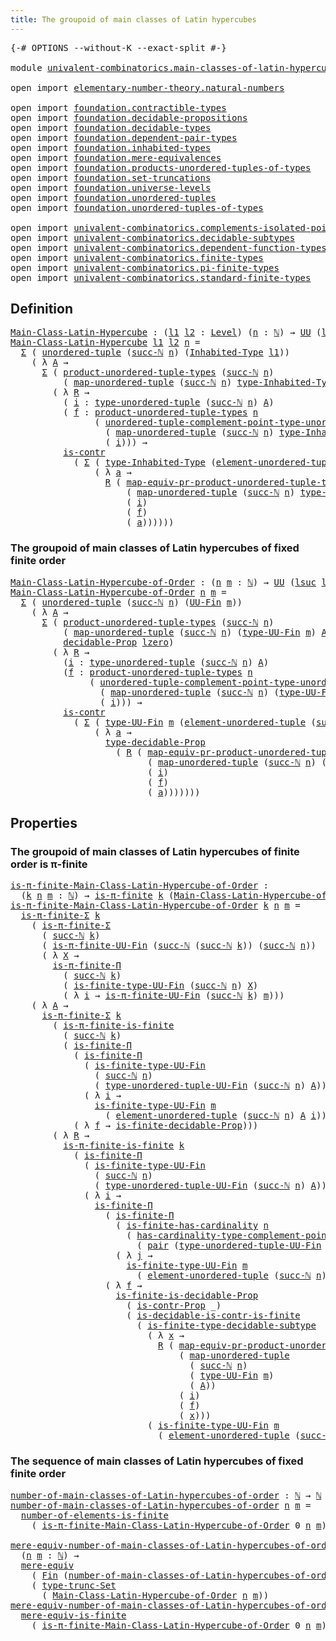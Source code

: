 ```yaml
---
title: The groupoid of main classes of Latin hypercubes
---
```


<pre class="Agda"><a id="74" class="Symbol">{-#</a> <a id="78" class="Keyword">OPTIONS</a> <a id="86" class="Pragma">--without-K</a> <a id="98" class="Pragma">--exact-split</a> <a id="112" class="Symbol">#-}</a>

<a id="117" class="Keyword">module</a> <a id="124" href="univalent-combinatorics.main-classes-of-latin-hypercubes.html" class="Module">univalent-combinatorics.main-classes-of-latin-hypercubes</a> <a id="181" class="Keyword">where</a>

<a id="188" class="Keyword">open</a> <a id="193" class="Keyword">import</a> <a id="200" href="elementary-number-theory.natural-numbers.html" class="Module">elementary-number-theory.natural-numbers</a>

<a id="242" class="Keyword">open</a> <a id="247" class="Keyword">import</a> <a id="254" href="foundation.contractible-types.html" class="Module">foundation.contractible-types</a>
<a id="284" class="Keyword">open</a> <a id="289" class="Keyword">import</a> <a id="296" href="foundation.decidable-propositions.html" class="Module">foundation.decidable-propositions</a>
<a id="330" class="Keyword">open</a> <a id="335" class="Keyword">import</a> <a id="342" href="foundation.decidable-types.html" class="Module">foundation.decidable-types</a>
<a id="369" class="Keyword">open</a> <a id="374" class="Keyword">import</a> <a id="381" href="foundation.dependent-pair-types.html" class="Module">foundation.dependent-pair-types</a>
<a id="413" class="Keyword">open</a> <a id="418" class="Keyword">import</a> <a id="425" href="foundation.inhabited-types.html" class="Module">foundation.inhabited-types</a>
<a id="452" class="Keyword">open</a> <a id="457" class="Keyword">import</a> <a id="464" href="foundation.mere-equivalences.html" class="Module">foundation.mere-equivalences</a>
<a id="493" class="Keyword">open</a> <a id="498" class="Keyword">import</a> <a id="505" href="foundation.products-unordered-tuples-of-types.html" class="Module">foundation.products-unordered-tuples-of-types</a>
<a id="551" class="Keyword">open</a> <a id="556" class="Keyword">import</a> <a id="563" href="foundation.set-truncations.html" class="Module">foundation.set-truncations</a>
<a id="590" class="Keyword">open</a> <a id="595" class="Keyword">import</a> <a id="602" href="foundation.universe-levels.html" class="Module">foundation.universe-levels</a>
<a id="629" class="Keyword">open</a> <a id="634" class="Keyword">import</a> <a id="641" href="foundation.unordered-tuples.html" class="Module">foundation.unordered-tuples</a>
<a id="669" class="Keyword">open</a> <a id="674" class="Keyword">import</a> <a id="681" href="foundation.unordered-tuples-of-types.html" class="Module">foundation.unordered-tuples-of-types</a>

<a id="719" class="Keyword">open</a> <a id="724" class="Keyword">import</a> <a id="731" href="univalent-combinatorics.complements-isolated-points.html" class="Module">univalent-combinatorics.complements-isolated-points</a>
<a id="783" class="Keyword">open</a> <a id="788" class="Keyword">import</a> <a id="795" href="univalent-combinatorics.decidable-subtypes.html" class="Module">univalent-combinatorics.decidable-subtypes</a>
<a id="838" class="Keyword">open</a> <a id="843" class="Keyword">import</a> <a id="850" href="univalent-combinatorics.dependent-function-types.html" class="Module">univalent-combinatorics.dependent-function-types</a>
<a id="899" class="Keyword">open</a> <a id="904" class="Keyword">import</a> <a id="911" href="univalent-combinatorics.finite-types.html" class="Module">univalent-combinatorics.finite-types</a>
<a id="948" class="Keyword">open</a> <a id="953" class="Keyword">import</a> <a id="960" href="univalent-combinatorics.pi-finite-types.html" class="Module">univalent-combinatorics.pi-finite-types</a>
<a id="1000" class="Keyword">open</a> <a id="1005" class="Keyword">import</a> <a id="1012" href="univalent-combinatorics.standard-finite-types.html" class="Module">univalent-combinatorics.standard-finite-types</a>
</pre>
## Definition

<pre class="Agda"><a id="Main-Class-Latin-Hypercube"></a><a id="1086" href="univalent-combinatorics.main-classes-of-latin-hypercubes.html#1086" class="Function">Main-Class-Latin-Hypercube</a> <a id="1113" class="Symbol">:</a> <a id="1115" class="Symbol">(</a><a id="1116" href="univalent-combinatorics.main-classes-of-latin-hypercubes.html#1116" class="Bound">l1</a> <a id="1119" href="univalent-combinatorics.main-classes-of-latin-hypercubes.html#1119" class="Bound">l2</a> <a id="1122" class="Symbol">:</a> <a id="1124" href="Agda.Primitive.html#597" class="Postulate">Level</a><a id="1129" class="Symbol">)</a> <a id="1131" class="Symbol">(</a><a id="1132" href="univalent-combinatorics.main-classes-of-latin-hypercubes.html#1132" class="Bound">n</a> <a id="1134" class="Symbol">:</a> <a id="1136" href="elementary-number-theory.natural-numbers.html#1530" class="Datatype">ℕ</a><a id="1137" class="Symbol">)</a> <a id="1139" class="Symbol">→</a> <a id="1141" href="foundation-core.universe-levels.html#235" class="Primitive">UU</a> <a id="1144" class="Symbol">(</a><a id="1145" href="Agda.Primitive.html#780" class="Primitive">lsuc</a> <a id="1150" href="univalent-combinatorics.main-classes-of-latin-hypercubes.html#1116" class="Bound">l1</a> <a id="1153" href="Agda.Primitive.html#810" class="Primitive Operator">⊔</a> <a id="1155" href="Agda.Primitive.html#780" class="Primitive">lsuc</a> <a id="1160" href="univalent-combinatorics.main-classes-of-latin-hypercubes.html#1119" class="Bound">l2</a><a id="1162" class="Symbol">)</a>
<a id="1164" href="univalent-combinatorics.main-classes-of-latin-hypercubes.html#1086" class="Function">Main-Class-Latin-Hypercube</a> <a id="1191" href="univalent-combinatorics.main-classes-of-latin-hypercubes.html#1191" class="Bound">l1</a> <a id="1194" href="univalent-combinatorics.main-classes-of-latin-hypercubes.html#1194" class="Bound">l2</a> <a id="1197" href="univalent-combinatorics.main-classes-of-latin-hypercubes.html#1197" class="Bound">n</a> <a id="1199" class="Symbol">=</a>
  <a id="1203" href="foundation-core.dependent-pair-types.html#515" class="Record">Σ</a> <a id="1205" class="Symbol">(</a> <a id="1207" href="foundation.unordered-tuples.html#1180" class="Function">unordered-tuple</a> <a id="1223" class="Symbol">(</a><a id="1224" href="elementary-number-theory.natural-numbers.html#1564" class="InductiveConstructor">succ-ℕ</a> <a id="1231" href="univalent-combinatorics.main-classes-of-latin-hypercubes.html#1197" class="Bound">n</a><a id="1232" class="Symbol">)</a> <a id="1234" class="Symbol">(</a><a id="1235" href="foundation.inhabited-types.html#593" class="Function">Inhabited-Type</a> <a id="1250" href="univalent-combinatorics.main-classes-of-latin-hypercubes.html#1191" class="Bound">l1</a><a id="1252" class="Symbol">))</a>
    <a id="1259" class="Symbol">(</a> <a id="1261" class="Symbol">λ</a> <a id="1263" href="univalent-combinatorics.main-classes-of-latin-hypercubes.html#1263" class="Bound">A</a> <a id="1265" class="Symbol">→</a>
      <a id="1273" href="foundation-core.dependent-pair-types.html#515" class="Record">Σ</a> <a id="1275" class="Symbol">(</a> <a id="1277" href="foundation.products-unordered-tuples-of-types.html#1258" class="Function">product-unordered-tuple-types</a> <a id="1307" class="Symbol">(</a><a id="1308" href="elementary-number-theory.natural-numbers.html#1564" class="InductiveConstructor">succ-ℕ</a> <a id="1315" href="univalent-combinatorics.main-classes-of-latin-hypercubes.html#1197" class="Bound">n</a><a id="1316" class="Symbol">)</a>
          <a id="1328" class="Symbol">(</a> <a id="1330" href="foundation.unordered-tuples.html#5819" class="Function">map-unordered-tuple</a> <a id="1350" class="Symbol">(</a><a id="1351" href="elementary-number-theory.natural-numbers.html#1564" class="InductiveConstructor">succ-ℕ</a> <a id="1358" href="univalent-combinatorics.main-classes-of-latin-hypercubes.html#1197" class="Bound">n</a><a id="1359" class="Symbol">)</a> <a id="1361" href="foundation.inhabited-types.html#735" class="Function">type-Inhabited-Type</a> <a id="1381" href="univalent-combinatorics.main-classes-of-latin-hypercubes.html#1263" class="Bound">A</a><a id="1382" class="Symbol">)</a> <a id="1384" class="Symbol">→</a> <a id="1386" href="foundation-core.universe-levels.html#235" class="Primitive">UU</a> <a id="1389" href="univalent-combinatorics.main-classes-of-latin-hypercubes.html#1194" class="Bound">l2</a><a id="1391" class="Symbol">)</a>
        <a id="1401" class="Symbol">(</a> <a id="1403" class="Symbol">λ</a> <a id="1405" href="univalent-combinatorics.main-classes-of-latin-hypercubes.html#1405" class="Bound">R</a> <a id="1407" class="Symbol">→</a>
          <a id="1419" class="Symbol">(</a> <a id="1421" href="univalent-combinatorics.main-classes-of-latin-hypercubes.html#1421" class="Bound">i</a> <a id="1423" class="Symbol">:</a> <a id="1425" href="foundation.unordered-tuples.html#1476" class="Function">type-unordered-tuple</a> <a id="1446" class="Symbol">(</a><a id="1447" href="elementary-number-theory.natural-numbers.html#1564" class="InductiveConstructor">succ-ℕ</a> <a id="1454" href="univalent-combinatorics.main-classes-of-latin-hypercubes.html#1197" class="Bound">n</a><a id="1455" class="Symbol">)</a> <a id="1457" href="univalent-combinatorics.main-classes-of-latin-hypercubes.html#1263" class="Bound">A</a><a id="1458" class="Symbol">)</a>
          <a id="1470" class="Symbol">(</a> <a id="1472" href="univalent-combinatorics.main-classes-of-latin-hypercubes.html#1472" class="Bound">f</a> <a id="1474" class="Symbol">:</a> <a id="1476" href="foundation.products-unordered-tuples-of-types.html#1258" class="Function">product-unordered-tuple-types</a> <a id="1506" href="univalent-combinatorics.main-classes-of-latin-hypercubes.html#1197" class="Bound">n</a>
                <a id="1524" class="Symbol">(</a> <a id="1526" href="foundation.unordered-tuples.html#3055" class="Function">unordered-tuple-complement-point-type-unordered-tuple</a> <a id="1580" href="univalent-combinatorics.main-classes-of-latin-hypercubes.html#1197" class="Bound">n</a>
                  <a id="1600" class="Symbol">(</a> <a id="1602" href="foundation.unordered-tuples.html#5819" class="Function">map-unordered-tuple</a> <a id="1622" class="Symbol">(</a><a id="1623" href="elementary-number-theory.natural-numbers.html#1564" class="InductiveConstructor">succ-ℕ</a> <a id="1630" href="univalent-combinatorics.main-classes-of-latin-hypercubes.html#1197" class="Bound">n</a><a id="1631" class="Symbol">)</a> <a id="1633" href="foundation.inhabited-types.html#735" class="Function">type-Inhabited-Type</a> <a id="1653" href="univalent-combinatorics.main-classes-of-latin-hypercubes.html#1263" class="Bound">A</a><a id="1654" class="Symbol">)</a>
                  <a id="1674" class="Symbol">(</a> <a id="1676" href="univalent-combinatorics.main-classes-of-latin-hypercubes.html#1421" class="Bound">i</a><a id="1677" class="Symbol">)))</a> <a id="1681" class="Symbol">→</a>
          <a id="1693" href="foundation-core.contractible-types.html#1006" class="Function">is-contr</a>
            <a id="1714" class="Symbol">(</a> <a id="1716" href="foundation-core.dependent-pair-types.html#515" class="Record">Σ</a> <a id="1718" class="Symbol">(</a> <a id="1720" href="foundation.inhabited-types.html#735" class="Function">type-Inhabited-Type</a> <a id="1740" class="Symbol">(</a><a id="1741" href="foundation.unordered-tuples.html#2160" class="Function">element-unordered-tuple</a> <a id="1765" class="Symbol">(</a><a id="1766" href="elementary-number-theory.natural-numbers.html#1564" class="InductiveConstructor">succ-ℕ</a> <a id="1773" href="univalent-combinatorics.main-classes-of-latin-hypercubes.html#1197" class="Bound">n</a><a id="1774" class="Symbol">)</a> <a id="1776" href="univalent-combinatorics.main-classes-of-latin-hypercubes.html#1263" class="Bound">A</a> <a id="1778" href="univalent-combinatorics.main-classes-of-latin-hypercubes.html#1421" class="Bound">i</a><a id="1779" class="Symbol">))</a>
                <a id="1798" class="Symbol">(</a> <a id="1800" class="Symbol">λ</a> <a id="1802" href="univalent-combinatorics.main-classes-of-latin-hypercubes.html#1802" class="Bound">a</a> <a id="1804" class="Symbol">→</a>
                  <a id="1824" href="univalent-combinatorics.main-classes-of-latin-hypercubes.html#1405" class="Bound">R</a> <a id="1826" class="Symbol">(</a> <a id="1828" href="foundation.products-unordered-tuples-of-types.html#2528" class="Function">map-equiv-pr-product-unordered-tuple-types</a> <a id="1871" href="univalent-combinatorics.main-classes-of-latin-hypercubes.html#1197" class="Bound">n</a>
                      <a id="1895" class="Symbol">(</a> <a id="1897" href="foundation.unordered-tuples.html#5819" class="Function">map-unordered-tuple</a> <a id="1917" class="Symbol">(</a><a id="1918" href="elementary-number-theory.natural-numbers.html#1564" class="InductiveConstructor">succ-ℕ</a> <a id="1925" href="univalent-combinatorics.main-classes-of-latin-hypercubes.html#1197" class="Bound">n</a><a id="1926" class="Symbol">)</a> <a id="1928" href="foundation.inhabited-types.html#735" class="Function">type-Inhabited-Type</a> <a id="1948" href="univalent-combinatorics.main-classes-of-latin-hypercubes.html#1263" class="Bound">A</a><a id="1949" class="Symbol">)</a>
                      <a id="1973" class="Symbol">(</a> <a id="1975" href="univalent-combinatorics.main-classes-of-latin-hypercubes.html#1421" class="Bound">i</a><a id="1976" class="Symbol">)</a>
                      <a id="2000" class="Symbol">(</a> <a id="2002" href="univalent-combinatorics.main-classes-of-latin-hypercubes.html#1472" class="Bound">f</a><a id="2003" class="Symbol">)</a>
                      <a id="2027" class="Symbol">(</a> <a id="2029" href="univalent-combinatorics.main-classes-of-latin-hypercubes.html#1802" class="Bound">a</a><a id="2030" class="Symbol">))))))</a>
</pre>
### The groupoid of main classes of Latin hypercubes of fixed finite order

<pre class="Agda"><a id="Main-Class-Latin-Hypercube-of-Order"></a><a id="2126" href="univalent-combinatorics.main-classes-of-latin-hypercubes.html#2126" class="Function">Main-Class-Latin-Hypercube-of-Order</a> <a id="2162" class="Symbol">:</a> <a id="2164" class="Symbol">(</a><a id="2165" href="univalent-combinatorics.main-classes-of-latin-hypercubes.html#2165" class="Bound">n</a> <a id="2167" href="univalent-combinatorics.main-classes-of-latin-hypercubes.html#2167" class="Bound">m</a> <a id="2169" class="Symbol">:</a> <a id="2171" href="elementary-number-theory.natural-numbers.html#1530" class="Datatype">ℕ</a><a id="2172" class="Symbol">)</a> <a id="2174" class="Symbol">→</a> <a id="2176" href="foundation-core.universe-levels.html#235" class="Primitive">UU</a> <a id="2179" class="Symbol">(</a><a id="2180" href="Agda.Primitive.html#780" class="Primitive">lsuc</a> <a id="2185" href="Agda.Primitive.html#764" class="Primitive">lzero</a><a id="2190" class="Symbol">)</a>
<a id="2192" href="univalent-combinatorics.main-classes-of-latin-hypercubes.html#2126" class="Function">Main-Class-Latin-Hypercube-of-Order</a> <a id="2228" href="univalent-combinatorics.main-classes-of-latin-hypercubes.html#2228" class="Bound">n</a> <a id="2230" href="univalent-combinatorics.main-classes-of-latin-hypercubes.html#2230" class="Bound">m</a> <a id="2232" class="Symbol">=</a>
  <a id="2236" href="foundation-core.dependent-pair-types.html#515" class="Record">Σ</a> <a id="2238" class="Symbol">(</a> <a id="2240" href="foundation.unordered-tuples.html#1180" class="Function">unordered-tuple</a> <a id="2256" class="Symbol">(</a><a id="2257" href="elementary-number-theory.natural-numbers.html#1564" class="InductiveConstructor">succ-ℕ</a> <a id="2264" href="univalent-combinatorics.main-classes-of-latin-hypercubes.html#2228" class="Bound">n</a><a id="2265" class="Symbol">)</a> <a id="2267" class="Symbol">(</a><a id="2268" href="univalent-combinatorics.finite-types.html#5852" class="Function">UU-Fin</a> <a id="2275" href="univalent-combinatorics.main-classes-of-latin-hypercubes.html#2230" class="Bound">m</a><a id="2276" class="Symbol">))</a>
    <a id="2283" class="Symbol">(</a> <a id="2285" class="Symbol">λ</a> <a id="2287" href="univalent-combinatorics.main-classes-of-latin-hypercubes.html#2287" class="Bound">A</a> <a id="2289" class="Symbol">→</a>
      <a id="2297" href="foundation-core.dependent-pair-types.html#515" class="Record">Σ</a> <a id="2299" class="Symbol">(</a> <a id="2301" href="foundation.products-unordered-tuples-of-types.html#1258" class="Function">product-unordered-tuple-types</a> <a id="2331" class="Symbol">(</a><a id="2332" href="elementary-number-theory.natural-numbers.html#1564" class="InductiveConstructor">succ-ℕ</a> <a id="2339" href="univalent-combinatorics.main-classes-of-latin-hypercubes.html#2228" class="Bound">n</a><a id="2340" class="Symbol">)</a>
          <a id="2352" class="Symbol">(</a> <a id="2354" href="foundation.unordered-tuples.html#5819" class="Function">map-unordered-tuple</a> <a id="2374" class="Symbol">(</a><a id="2375" href="elementary-number-theory.natural-numbers.html#1564" class="InductiveConstructor">succ-ℕ</a> <a id="2382" href="univalent-combinatorics.main-classes-of-latin-hypercubes.html#2228" class="Bound">n</a><a id="2383" class="Symbol">)</a> <a id="2385" class="Symbol">(</a><a id="2386" href="univalent-combinatorics.finite-types.html#5914" class="Function">type-UU-Fin</a> <a id="2398" href="univalent-combinatorics.main-classes-of-latin-hypercubes.html#2230" class="Bound">m</a><a id="2399" class="Symbol">)</a> <a id="2401" href="univalent-combinatorics.main-classes-of-latin-hypercubes.html#2287" class="Bound">A</a><a id="2402" class="Symbol">)</a> <a id="2404" class="Symbol">→</a>
          <a id="2416" href="foundation-core.decidable-propositions.html#646" class="Function">decidable-Prop</a> <a id="2431" href="Agda.Primitive.html#764" class="Primitive">lzero</a><a id="2436" class="Symbol">)</a>
        <a id="2446" class="Symbol">(</a> <a id="2448" class="Symbol">λ</a> <a id="2450" href="univalent-combinatorics.main-classes-of-latin-hypercubes.html#2450" class="Bound">R</a> <a id="2452" class="Symbol">→</a>
          <a id="2464" class="Symbol">(</a><a id="2465" href="univalent-combinatorics.main-classes-of-latin-hypercubes.html#2465" class="Bound">i</a> <a id="2467" class="Symbol">:</a> <a id="2469" href="foundation.unordered-tuples.html#1476" class="Function">type-unordered-tuple</a> <a id="2490" class="Symbol">(</a><a id="2491" href="elementary-number-theory.natural-numbers.html#1564" class="InductiveConstructor">succ-ℕ</a> <a id="2498" href="univalent-combinatorics.main-classes-of-latin-hypercubes.html#2228" class="Bound">n</a><a id="2499" class="Symbol">)</a> <a id="2501" href="univalent-combinatorics.main-classes-of-latin-hypercubes.html#2287" class="Bound">A</a><a id="2502" class="Symbol">)</a>
          <a id="2514" class="Symbol">(</a><a id="2515" href="univalent-combinatorics.main-classes-of-latin-hypercubes.html#2515" class="Bound">f</a> <a id="2517" class="Symbol">:</a> <a id="2519" href="foundation.products-unordered-tuples-of-types.html#1258" class="Function">product-unordered-tuple-types</a> <a id="2549" href="univalent-combinatorics.main-classes-of-latin-hypercubes.html#2228" class="Bound">n</a>
               <a id="2566" class="Symbol">(</a> <a id="2568" href="foundation.unordered-tuples.html#3055" class="Function">unordered-tuple-complement-point-type-unordered-tuple</a> <a id="2622" href="univalent-combinatorics.main-classes-of-latin-hypercubes.html#2228" class="Bound">n</a>
                 <a id="2641" class="Symbol">(</a> <a id="2643" href="foundation.unordered-tuples.html#5819" class="Function">map-unordered-tuple</a> <a id="2663" class="Symbol">(</a><a id="2664" href="elementary-number-theory.natural-numbers.html#1564" class="InductiveConstructor">succ-ℕ</a> <a id="2671" href="univalent-combinatorics.main-classes-of-latin-hypercubes.html#2228" class="Bound">n</a><a id="2672" class="Symbol">)</a> <a id="2674" class="Symbol">(</a><a id="2675" href="univalent-combinatorics.finite-types.html#5914" class="Function">type-UU-Fin</a> <a id="2687" href="univalent-combinatorics.main-classes-of-latin-hypercubes.html#2230" class="Bound">m</a><a id="2688" class="Symbol">)</a> <a id="2690" href="univalent-combinatorics.main-classes-of-latin-hypercubes.html#2287" class="Bound">A</a><a id="2691" class="Symbol">)</a>
                 <a id="2710" class="Symbol">(</a> <a id="2712" href="univalent-combinatorics.main-classes-of-latin-hypercubes.html#2465" class="Bound">i</a><a id="2713" class="Symbol">)))</a> <a id="2717" class="Symbol">→</a>
          <a id="2729" href="foundation-core.contractible-types.html#1006" class="Function">is-contr</a>
            <a id="2750" class="Symbol">(</a> <a id="2752" href="foundation-core.dependent-pair-types.html#515" class="Record">Σ</a> <a id="2754" class="Symbol">(</a> <a id="2756" href="univalent-combinatorics.finite-types.html#5914" class="Function">type-UU-Fin</a> <a id="2768" href="univalent-combinatorics.main-classes-of-latin-hypercubes.html#2230" class="Bound">m</a> <a id="2770" class="Symbol">(</a><a id="2771" href="foundation.unordered-tuples.html#2160" class="Function">element-unordered-tuple</a> <a id="2795" class="Symbol">(</a><a id="2796" href="elementary-number-theory.natural-numbers.html#1564" class="InductiveConstructor">succ-ℕ</a> <a id="2803" href="univalent-combinatorics.main-classes-of-latin-hypercubes.html#2228" class="Bound">n</a><a id="2804" class="Symbol">)</a> <a id="2806" href="univalent-combinatorics.main-classes-of-latin-hypercubes.html#2287" class="Bound">A</a> <a id="2808" href="univalent-combinatorics.main-classes-of-latin-hypercubes.html#2465" class="Bound">i</a><a id="2809" class="Symbol">))</a>
                <a id="2828" class="Symbol">(</a> <a id="2830" class="Symbol">λ</a> <a id="2832" href="univalent-combinatorics.main-classes-of-latin-hypercubes.html#2832" class="Bound">a</a> <a id="2834" class="Symbol">→</a>
                  <a id="2854" href="foundation-core.decidable-propositions.html#872" class="Function">type-decidable-Prop</a>
                    <a id="2894" class="Symbol">(</a> <a id="2896" href="univalent-combinatorics.main-classes-of-latin-hypercubes.html#2450" class="Bound">R</a> <a id="2898" class="Symbol">(</a> <a id="2900" href="foundation.products-unordered-tuples-of-types.html#2528" class="Function">map-equiv-pr-product-unordered-tuple-types</a> <a id="2943" href="univalent-combinatorics.main-classes-of-latin-hypercubes.html#2228" class="Bound">n</a>
                          <a id="2971" class="Symbol">(</a> <a id="2973" href="foundation.unordered-tuples.html#5819" class="Function">map-unordered-tuple</a> <a id="2993" class="Symbol">(</a><a id="2994" href="elementary-number-theory.natural-numbers.html#1564" class="InductiveConstructor">succ-ℕ</a> <a id="3001" href="univalent-combinatorics.main-classes-of-latin-hypercubes.html#2228" class="Bound">n</a><a id="3002" class="Symbol">)</a> <a id="3004" class="Symbol">(</a><a id="3005" href="univalent-combinatorics.finite-types.html#5914" class="Function">type-UU-Fin</a> <a id="3017" href="univalent-combinatorics.main-classes-of-latin-hypercubes.html#2230" class="Bound">m</a><a id="3018" class="Symbol">)</a> <a id="3020" href="univalent-combinatorics.main-classes-of-latin-hypercubes.html#2287" class="Bound">A</a><a id="3021" class="Symbol">)</a>
                          <a id="3049" class="Symbol">(</a> <a id="3051" href="univalent-combinatorics.main-classes-of-latin-hypercubes.html#2465" class="Bound">i</a><a id="3052" class="Symbol">)</a>
                          <a id="3080" class="Symbol">(</a> <a id="3082" href="univalent-combinatorics.main-classes-of-latin-hypercubes.html#2515" class="Bound">f</a><a id="3083" class="Symbol">)</a>
                          <a id="3111" class="Symbol">(</a> <a id="3113" href="univalent-combinatorics.main-classes-of-latin-hypercubes.html#2832" class="Bound">a</a><a id="3114" class="Symbol">)))))))</a>
</pre>
## Properties

### The groupoid of main classes of Latin hypercubes of finite order is π-finite

<pre class="Agda"><a id="is-π-finite-Main-Class-Latin-Hypercube-of-Order"></a><a id="3232" href="univalent-combinatorics.main-classes-of-latin-hypercubes.html#3232" class="Function">is-π-finite-Main-Class-Latin-Hypercube-of-Order</a> <a id="3280" class="Symbol">:</a>
  <a id="3284" class="Symbol">(</a><a id="3285" href="univalent-combinatorics.main-classes-of-latin-hypercubes.html#3285" class="Bound">k</a> <a id="3287" href="univalent-combinatorics.main-classes-of-latin-hypercubes.html#3287" class="Bound">n</a> <a id="3289" href="univalent-combinatorics.main-classes-of-latin-hypercubes.html#3289" class="Bound">m</a> <a id="3291" class="Symbol">:</a> <a id="3293" href="elementary-number-theory.natural-numbers.html#1530" class="Datatype">ℕ</a><a id="3294" class="Symbol">)</a> <a id="3296" class="Symbol">→</a> <a id="3298" href="univalent-combinatorics.pi-finite-types.html#8794" class="Function">is-π-finite</a> <a id="3310" href="univalent-combinatorics.main-classes-of-latin-hypercubes.html#3285" class="Bound">k</a> <a id="3312" class="Symbol">(</a><a id="3313" href="univalent-combinatorics.main-classes-of-latin-hypercubes.html#2126" class="Function">Main-Class-Latin-Hypercube-of-Order</a> <a id="3349" href="univalent-combinatorics.main-classes-of-latin-hypercubes.html#3287" class="Bound">n</a> <a id="3351" href="univalent-combinatorics.main-classes-of-latin-hypercubes.html#3289" class="Bound">m</a><a id="3352" class="Symbol">)</a>
<a id="3354" href="univalent-combinatorics.main-classes-of-latin-hypercubes.html#3232" class="Function">is-π-finite-Main-Class-Latin-Hypercube-of-Order</a> <a id="3402" href="univalent-combinatorics.main-classes-of-latin-hypercubes.html#3402" class="Bound">k</a> <a id="3404" href="univalent-combinatorics.main-classes-of-latin-hypercubes.html#3404" class="Bound">n</a> <a id="3406" href="univalent-combinatorics.main-classes-of-latin-hypercubes.html#3406" class="Bound">m</a> <a id="3408" class="Symbol">=</a>
  <a id="3412" href="univalent-combinatorics.pi-finite-types.html#34761" class="Function">is-π-finite-Σ</a> <a id="3426" href="univalent-combinatorics.main-classes-of-latin-hypercubes.html#3402" class="Bound">k</a>
    <a id="3432" class="Symbol">(</a> <a id="3434" href="univalent-combinatorics.pi-finite-types.html#34761" class="Function">is-π-finite-Σ</a>
      <a id="3454" class="Symbol">(</a> <a id="3456" href="elementary-number-theory.natural-numbers.html#1564" class="InductiveConstructor">succ-ℕ</a> <a id="3463" href="univalent-combinatorics.main-classes-of-latin-hypercubes.html#3402" class="Bound">k</a><a id="3464" class="Symbol">)</a>
      <a id="3472" class="Symbol">(</a> <a id="3474" href="univalent-combinatorics.pi-finite-types.html#15347" class="Function">is-π-finite-UU-Fin</a> <a id="3493" class="Symbol">(</a><a id="3494" href="elementary-number-theory.natural-numbers.html#1564" class="InductiveConstructor">succ-ℕ</a> <a id="3501" class="Symbol">(</a><a id="3502" href="elementary-number-theory.natural-numbers.html#1564" class="InductiveConstructor">succ-ℕ</a> <a id="3509" href="univalent-combinatorics.main-classes-of-latin-hypercubes.html#3402" class="Bound">k</a><a id="3510" class="Symbol">))</a> <a id="3513" class="Symbol">(</a><a id="3514" href="elementary-number-theory.natural-numbers.html#1564" class="InductiveConstructor">succ-ℕ</a> <a id="3521" href="univalent-combinatorics.main-classes-of-latin-hypercubes.html#3404" class="Bound">n</a><a id="3522" class="Symbol">))</a>
      <a id="3531" class="Symbol">(</a> <a id="3533" class="Symbol">λ</a> <a id="3535" href="univalent-combinatorics.main-classes-of-latin-hypercubes.html#3535" class="Bound">X</a> <a id="3537" class="Symbol">→</a>
        <a id="3547" href="univalent-combinatorics.pi-finite-types.html#20402" class="Function">is-π-finite-Π</a>
          <a id="3571" class="Symbol">(</a> <a id="3573" href="elementary-number-theory.natural-numbers.html#1564" class="InductiveConstructor">succ-ℕ</a> <a id="3580" href="univalent-combinatorics.main-classes-of-latin-hypercubes.html#3402" class="Bound">k</a><a id="3581" class="Symbol">)</a>
          <a id="3593" class="Symbol">(</a> <a id="3595" href="univalent-combinatorics.finite-types.html#10450" class="Function">is-finite-type-UU-Fin</a> <a id="3617" class="Symbol">(</a><a id="3618" href="elementary-number-theory.natural-numbers.html#1564" class="InductiveConstructor">succ-ℕ</a> <a id="3625" href="univalent-combinatorics.main-classes-of-latin-hypercubes.html#3404" class="Bound">n</a><a id="3626" class="Symbol">)</a> <a id="3628" href="univalent-combinatorics.main-classes-of-latin-hypercubes.html#3535" class="Bound">X</a><a id="3629" class="Symbol">)</a>
          <a id="3641" class="Symbol">(</a> <a id="3643" class="Symbol">λ</a> <a id="3645" href="univalent-combinatorics.main-classes-of-latin-hypercubes.html#3645" class="Bound">i</a> <a id="3647" class="Symbol">→</a> <a id="3649" href="univalent-combinatorics.pi-finite-types.html#15347" class="Function">is-π-finite-UU-Fin</a> <a id="3668" class="Symbol">(</a><a id="3669" href="elementary-number-theory.natural-numbers.html#1564" class="InductiveConstructor">succ-ℕ</a> <a id="3676" href="univalent-combinatorics.main-classes-of-latin-hypercubes.html#3402" class="Bound">k</a><a id="3677" class="Symbol">)</a> <a id="3679" href="univalent-combinatorics.main-classes-of-latin-hypercubes.html#3406" class="Bound">m</a><a id="3680" class="Symbol">)))</a>
    <a id="3688" class="Symbol">(</a> <a id="3690" class="Symbol">λ</a> <a id="3692" href="univalent-combinatorics.main-classes-of-latin-hypercubes.html#3692" class="Bound">A</a> <a id="3694" class="Symbol">→</a>
      <a id="3702" href="univalent-combinatorics.pi-finite-types.html#34761" class="Function">is-π-finite-Σ</a> <a id="3716" href="univalent-combinatorics.main-classes-of-latin-hypercubes.html#3402" class="Bound">k</a>
        <a id="3726" class="Symbol">(</a> <a id="3728" href="univalent-combinatorics.pi-finite-types.html#14779" class="Function">is-π-finite-is-finite</a>
          <a id="3760" class="Symbol">(</a> <a id="3762" href="elementary-number-theory.natural-numbers.html#1564" class="InductiveConstructor">succ-ℕ</a> <a id="3769" href="univalent-combinatorics.main-classes-of-latin-hypercubes.html#3402" class="Bound">k</a><a id="3770" class="Symbol">)</a>
          <a id="3782" class="Symbol">(</a> <a id="3784" href="univalent-combinatorics.dependent-function-types.html#2753" class="Function">is-finite-Π</a>
            <a id="3808" class="Symbol">(</a> <a id="3810" href="univalent-combinatorics.dependent-function-types.html#2753" class="Function">is-finite-Π</a>
              <a id="3836" class="Symbol">(</a> <a id="3838" href="univalent-combinatorics.finite-types.html#10450" class="Function">is-finite-type-UU-Fin</a>
                <a id="3876" class="Symbol">(</a> <a id="3878" href="elementary-number-theory.natural-numbers.html#1564" class="InductiveConstructor">succ-ℕ</a> <a id="3885" href="univalent-combinatorics.main-classes-of-latin-hypercubes.html#3404" class="Bound">n</a><a id="3886" class="Symbol">)</a>
                <a id="3904" class="Symbol">(</a> <a id="3906" href="foundation.unordered-tuples.html#1396" class="Function">type-unordered-tuple-UU-Fin</a> <a id="3934" class="Symbol">(</a><a id="3935" href="elementary-number-theory.natural-numbers.html#1564" class="InductiveConstructor">succ-ℕ</a> <a id="3942" href="univalent-combinatorics.main-classes-of-latin-hypercubes.html#3404" class="Bound">n</a><a id="3943" class="Symbol">)</a> <a id="3945" href="univalent-combinatorics.main-classes-of-latin-hypercubes.html#3692" class="Bound">A</a><a id="3946" class="Symbol">))</a>
              <a id="3963" class="Symbol">(</a> <a id="3965" class="Symbol">λ</a> <a id="3967" href="univalent-combinatorics.main-classes-of-latin-hypercubes.html#3967" class="Bound">i</a> <a id="3969" class="Symbol">→</a>
                <a id="3987" href="univalent-combinatorics.finite-types.html#10450" class="Function">is-finite-type-UU-Fin</a> <a id="4009" href="univalent-combinatorics.main-classes-of-latin-hypercubes.html#3406" class="Bound">m</a>
                  <a id="4029" class="Symbol">(</a> <a id="4031" href="foundation.unordered-tuples.html#2160" class="Function">element-unordered-tuple</a> <a id="4055" class="Symbol">(</a><a id="4056" href="elementary-number-theory.natural-numbers.html#1564" class="InductiveConstructor">succ-ℕ</a> <a id="4063" href="univalent-combinatorics.main-classes-of-latin-hypercubes.html#3404" class="Bound">n</a><a id="4064" class="Symbol">)</a> <a id="4066" href="univalent-combinatorics.main-classes-of-latin-hypercubes.html#3692" class="Bound">A</a> <a id="4068" href="univalent-combinatorics.main-classes-of-latin-hypercubes.html#3967" class="Bound">i</a><a id="4069" class="Symbol">)))</a>
            <a id="4085" class="Symbol">(</a> <a id="4087" class="Symbol">λ</a> <a id="4089" href="univalent-combinatorics.main-classes-of-latin-hypercubes.html#4089" class="Bound">f</a> <a id="4091" class="Symbol">→</a> <a id="4093" href="foundation.decidable-propositions.html#8910" class="Function">is-finite-decidable-Prop</a><a id="4117" class="Symbol">)))</a>
        <a id="4129" class="Symbol">(</a> <a id="4131" class="Symbol">λ</a> <a id="4133" href="univalent-combinatorics.main-classes-of-latin-hypercubes.html#4133" class="Bound">R</a> <a id="4135" class="Symbol">→</a>
          <a id="4147" href="univalent-combinatorics.pi-finite-types.html#14779" class="Function">is-π-finite-is-finite</a> <a id="4169" href="univalent-combinatorics.main-classes-of-latin-hypercubes.html#3402" class="Bound">k</a>
            <a id="4183" class="Symbol">(</a> <a id="4185" href="univalent-combinatorics.dependent-function-types.html#2753" class="Function">is-finite-Π</a>
              <a id="4211" class="Symbol">(</a> <a id="4213" href="univalent-combinatorics.finite-types.html#10450" class="Function">is-finite-type-UU-Fin</a>
                <a id="4251" class="Symbol">(</a> <a id="4253" href="elementary-number-theory.natural-numbers.html#1564" class="InductiveConstructor">succ-ℕ</a> <a id="4260" href="univalent-combinatorics.main-classes-of-latin-hypercubes.html#3404" class="Bound">n</a><a id="4261" class="Symbol">)</a>
                <a id="4279" class="Symbol">(</a> <a id="4281" href="foundation.unordered-tuples.html#1396" class="Function">type-unordered-tuple-UU-Fin</a> <a id="4309" class="Symbol">(</a><a id="4310" href="elementary-number-theory.natural-numbers.html#1564" class="InductiveConstructor">succ-ℕ</a> <a id="4317" href="univalent-combinatorics.main-classes-of-latin-hypercubes.html#3404" class="Bound">n</a><a id="4318" class="Symbol">)</a> <a id="4320" href="univalent-combinatorics.main-classes-of-latin-hypercubes.html#3692" class="Bound">A</a><a id="4321" class="Symbol">))</a>
              <a id="4338" class="Symbol">(</a> <a id="4340" class="Symbol">λ</a> <a id="4342" href="univalent-combinatorics.main-classes-of-latin-hypercubes.html#4342" class="Bound">i</a> <a id="4344" class="Symbol">→</a>
                <a id="4362" href="univalent-combinatorics.dependent-function-types.html#2753" class="Function">is-finite-Π</a>
                  <a id="4392" class="Symbol">(</a> <a id="4394" href="univalent-combinatorics.dependent-function-types.html#2753" class="Function">is-finite-Π</a>
                    <a id="4426" class="Symbol">(</a> <a id="4428" href="univalent-combinatorics.finite-types.html#12012" class="Function">is-finite-has-cardinality</a> <a id="4454" href="univalent-combinatorics.main-classes-of-latin-hypercubes.html#3404" class="Bound">n</a>
                      <a id="4478" class="Symbol">(</a> <a id="4480" href="univalent-combinatorics.complements-isolated-points.html#4712" class="Function">has-cardinality-type-complement-point-UU-Fin</a> <a id="4525" href="univalent-combinatorics.main-classes-of-latin-hypercubes.html#3404" class="Bound">n</a>
                        <a id="4551" class="Symbol">(</a> <a id="4553" href="foundation-core.dependent-pair-types.html#588" class="InductiveConstructor">pair</a> <a id="4558" class="Symbol">(</a><a id="4559" href="foundation.unordered-tuples.html#1396" class="Function">type-unordered-tuple-UU-Fin</a> <a id="4587" class="Symbol">(</a><a id="4588" href="elementary-number-theory.natural-numbers.html#1564" class="InductiveConstructor">succ-ℕ</a> <a id="4595" href="univalent-combinatorics.main-classes-of-latin-hypercubes.html#3404" class="Bound">n</a><a id="4596" class="Symbol">)</a> <a id="4598" href="univalent-combinatorics.main-classes-of-latin-hypercubes.html#3692" class="Bound">A</a><a id="4599" class="Symbol">)</a> <a id="4601" href="univalent-combinatorics.main-classes-of-latin-hypercubes.html#4342" class="Bound">i</a><a id="4602" class="Symbol">)))</a>
                    <a id="4626" class="Symbol">(</a> <a id="4628" class="Symbol">λ</a> <a id="4630" href="univalent-combinatorics.main-classes-of-latin-hypercubes.html#4630" class="Bound">j</a> <a id="4632" class="Symbol">→</a>
                      <a id="4656" href="univalent-combinatorics.finite-types.html#10450" class="Function">is-finite-type-UU-Fin</a> <a id="4678" href="univalent-combinatorics.main-classes-of-latin-hypercubes.html#3406" class="Bound">m</a>
                        <a id="4704" class="Symbol">(</a> <a id="4706" href="foundation.unordered-tuples.html#2160" class="Function">element-unordered-tuple</a> <a id="4730" class="Symbol">(</a><a id="4731" href="elementary-number-theory.natural-numbers.html#1564" class="InductiveConstructor">succ-ℕ</a> <a id="4738" href="univalent-combinatorics.main-classes-of-latin-hypercubes.html#3404" class="Bound">n</a><a id="4739" class="Symbol">)</a> <a id="4741" href="univalent-combinatorics.main-classes-of-latin-hypercubes.html#3692" class="Bound">A</a> <a id="4743" class="Symbol">(</a><a id="4744" href="foundation-core.dependent-pair-types.html#605" class="Field">pr1</a> <a id="4748" href="univalent-combinatorics.main-classes-of-latin-hypercubes.html#4630" class="Bound">j</a><a id="4749" class="Symbol">))))</a>
                  <a id="4772" class="Symbol">(</a> <a id="4774" class="Symbol">λ</a> <a id="4776" href="univalent-combinatorics.main-classes-of-latin-hypercubes.html#4776" class="Bound">f</a> <a id="4778" class="Symbol">→</a>
                    <a id="4800" href="foundation.decidable-propositions.html#8518" class="Function">is-finite-is-decidable-Prop</a>
                      <a id="4850" class="Symbol">(</a> <a id="4852" href="foundation.contractible-types.html#1563" class="Function">is-contr-Prop</a> <a id="4866" class="Symbol">_)</a>
                      <a id="4891" class="Symbol">(</a> <a id="4893" href="univalent-combinatorics.finite-types.html#16966" class="Function">is-decidable-is-contr-is-finite</a>
                        <a id="4949" class="Symbol">(</a> <a id="4951" href="univalent-combinatorics.decidable-subtypes.html#1435" class="Function">is-finite-type-decidable-subtype</a>
                          <a id="5010" class="Symbol">(</a> <a id="5012" class="Symbol">λ</a> <a id="5014" href="univalent-combinatorics.main-classes-of-latin-hypercubes.html#5014" class="Bound">x</a> <a id="5016" class="Symbol">→</a>
                            <a id="5046" href="univalent-combinatorics.main-classes-of-latin-hypercubes.html#4133" class="Bound">R</a> <a id="5048" class="Symbol">(</a> <a id="5050" href="foundation.products-unordered-tuples-of-types.html#2528" class="Function">map-equiv-pr-product-unordered-tuple-types</a> <a id="5093" href="univalent-combinatorics.main-classes-of-latin-hypercubes.html#3404" class="Bound">n</a>
                                <a id="5127" class="Symbol">(</a> <a id="5129" href="foundation.unordered-tuples.html#5819" class="Function">map-unordered-tuple</a>
                                  <a id="5183" class="Symbol">(</a> <a id="5185" href="elementary-number-theory.natural-numbers.html#1564" class="InductiveConstructor">succ-ℕ</a> <a id="5192" href="univalent-combinatorics.main-classes-of-latin-hypercubes.html#3404" class="Bound">n</a><a id="5193" class="Symbol">)</a>
                                  <a id="5229" class="Symbol">(</a> <a id="5231" href="univalent-combinatorics.finite-types.html#5914" class="Function">type-UU-Fin</a> <a id="5243" href="univalent-combinatorics.main-classes-of-latin-hypercubes.html#3406" class="Bound">m</a><a id="5244" class="Symbol">)</a>
                                  <a id="5280" class="Symbol">(</a> <a id="5282" href="univalent-combinatorics.main-classes-of-latin-hypercubes.html#3692" class="Bound">A</a><a id="5283" class="Symbol">))</a>
                                <a id="5318" class="Symbol">(</a> <a id="5320" href="univalent-combinatorics.main-classes-of-latin-hypercubes.html#4342" class="Bound">i</a><a id="5321" class="Symbol">)</a>
                                <a id="5355" class="Symbol">(</a> <a id="5357" href="univalent-combinatorics.main-classes-of-latin-hypercubes.html#4776" class="Bound">f</a><a id="5358" class="Symbol">)</a>
                                <a id="5392" class="Symbol">(</a> <a id="5394" href="univalent-combinatorics.main-classes-of-latin-hypercubes.html#5014" class="Bound">x</a><a id="5395" class="Symbol">)))</a>
                          <a id="5425" class="Symbol">(</a> <a id="5427" href="univalent-combinatorics.finite-types.html#10450" class="Function">is-finite-type-UU-Fin</a> <a id="5449" href="univalent-combinatorics.main-classes-of-latin-hypercubes.html#3406" class="Bound">m</a>
                            <a id="5479" class="Symbol">(</a> <a id="5481" href="foundation.unordered-tuples.html#2160" class="Function">element-unordered-tuple</a> <a id="5505" class="Symbol">(</a><a id="5506" href="elementary-number-theory.natural-numbers.html#1564" class="InductiveConstructor">succ-ℕ</a> <a id="5513" href="univalent-combinatorics.main-classes-of-latin-hypercubes.html#3404" class="Bound">n</a><a id="5514" class="Symbol">)</a> <a id="5516" href="univalent-combinatorics.main-classes-of-latin-hypercubes.html#3692" class="Bound">A</a> <a id="5518" href="univalent-combinatorics.main-classes-of-latin-hypercubes.html#4342" class="Bound">i</a><a id="5519" class="Symbol">)))))))))</a>
</pre>
### The sequence of main classes of Latin hypercubes of fixed finite order

<pre class="Agda"><a id="number-of-main-classes-of-Latin-hypercubes-of-order"></a><a id="5618" href="univalent-combinatorics.main-classes-of-latin-hypercubes.html#5618" class="Function">number-of-main-classes-of-Latin-hypercubes-of-order</a> <a id="5670" class="Symbol">:</a> <a id="5672" href="elementary-number-theory.natural-numbers.html#1530" class="Datatype">ℕ</a> <a id="5674" class="Symbol">→</a> <a id="5676" href="elementary-number-theory.natural-numbers.html#1530" class="Datatype">ℕ</a> <a id="5678" class="Symbol">→</a> <a id="5680" href="elementary-number-theory.natural-numbers.html#1530" class="Datatype">ℕ</a>
<a id="5682" href="univalent-combinatorics.main-classes-of-latin-hypercubes.html#5618" class="Function">number-of-main-classes-of-Latin-hypercubes-of-order</a> <a id="5734" href="univalent-combinatorics.main-classes-of-latin-hypercubes.html#5734" class="Bound">n</a> <a id="5736" href="univalent-combinatorics.main-classes-of-latin-hypercubes.html#5736" class="Bound">m</a> <a id="5738" class="Symbol">=</a>
  <a id="5742" href="univalent-combinatorics.finite-types.html#12633" class="Function">number-of-elements-is-finite</a>
    <a id="5775" class="Symbol">(</a> <a id="5777" href="univalent-combinatorics.main-classes-of-latin-hypercubes.html#3232" class="Function">is-π-finite-Main-Class-Latin-Hypercube-of-Order</a> <a id="5825" class="Number">0</a> <a id="5827" href="univalent-combinatorics.main-classes-of-latin-hypercubes.html#5734" class="Bound">n</a> <a id="5829" href="univalent-combinatorics.main-classes-of-latin-hypercubes.html#5736" class="Bound">m</a><a id="5830" class="Symbol">)</a>

<a id="mere-equiv-number-of-main-classes-of-Latin-hypercubes-of-order"></a><a id="5833" href="univalent-combinatorics.main-classes-of-latin-hypercubes.html#5833" class="Function">mere-equiv-number-of-main-classes-of-Latin-hypercubes-of-order</a> <a id="5896" class="Symbol">:</a>
  <a id="5900" class="Symbol">(</a><a id="5901" href="univalent-combinatorics.main-classes-of-latin-hypercubes.html#5901" class="Bound">n</a> <a id="5903" href="univalent-combinatorics.main-classes-of-latin-hypercubes.html#5903" class="Bound">m</a> <a id="5905" class="Symbol">:</a> <a id="5907" href="elementary-number-theory.natural-numbers.html#1530" class="Datatype">ℕ</a><a id="5908" class="Symbol">)</a> <a id="5910" class="Symbol">→</a>
  <a id="5914" href="foundation.mere-equivalences.html#1415" class="Function">mere-equiv</a>
    <a id="5929" class="Symbol">(</a> <a id="5931" href="univalent-combinatorics.standard-finite-types.html#2393" class="Function">Fin</a> <a id="5935" class="Symbol">(</a><a id="5936" href="univalent-combinatorics.main-classes-of-latin-hypercubes.html#5618" class="Function">number-of-main-classes-of-Latin-hypercubes-of-order</a> <a id="5988" href="univalent-combinatorics.main-classes-of-latin-hypercubes.html#5901" class="Bound">n</a> <a id="5990" href="univalent-combinatorics.main-classes-of-latin-hypercubes.html#5903" class="Bound">m</a><a id="5991" class="Symbol">))</a>
    <a id="5998" class="Symbol">(</a> <a id="6000" href="foundation.set-truncations.html#4010" class="Function">type-trunc-Set</a>
      <a id="6021" class="Symbol">(</a> <a id="6023" href="univalent-combinatorics.main-classes-of-latin-hypercubes.html#2126" class="Function">Main-Class-Latin-Hypercube-of-Order</a> <a id="6059" href="univalent-combinatorics.main-classes-of-latin-hypercubes.html#5901" class="Bound">n</a> <a id="6061" href="univalent-combinatorics.main-classes-of-latin-hypercubes.html#5903" class="Bound">m</a><a id="6062" class="Symbol">))</a>
<a id="6065" href="univalent-combinatorics.main-classes-of-latin-hypercubes.html#5833" class="Function">mere-equiv-number-of-main-classes-of-Latin-hypercubes-of-order</a> <a id="6128" href="univalent-combinatorics.main-classes-of-latin-hypercubes.html#6128" class="Bound">n</a> <a id="6130" href="univalent-combinatorics.main-classes-of-latin-hypercubes.html#6130" class="Bound">m</a> <a id="6132" class="Symbol">=</a>
  <a id="6136" href="univalent-combinatorics.finite-types.html#12810" class="Function">mere-equiv-is-finite</a>
    <a id="6161" class="Symbol">(</a> <a id="6163" href="univalent-combinatorics.main-classes-of-latin-hypercubes.html#3232" class="Function">is-π-finite-Main-Class-Latin-Hypercube-of-Order</a> <a id="6211" class="Number">0</a> <a id="6213" href="univalent-combinatorics.main-classes-of-latin-hypercubes.html#6128" class="Bound">n</a> <a id="6215" href="univalent-combinatorics.main-classes-of-latin-hypercubes.html#6130" class="Bound">m</a><a id="6216" class="Symbol">)</a>
</pre>